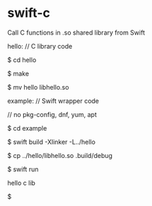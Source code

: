 # swift-c

Call C functions in .so shared library from Swift

hello:  // C library code

$ cd hello

$ make

$ mv hello libhello.so

example:  // Swift wrapper code

// no pkg-config, dnf, yum, apt

$ cd example

$ swift build -Xlinker -L../hello

$ cp ../hello/libhello.so .build/debug

$ swift run

hello c lib

$
